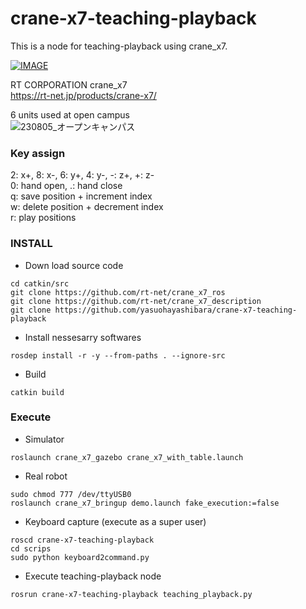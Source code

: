 # crane-x7-teaching-playback

This is a node for teaching-playback using crane_x7.

[![IMAGE](http://img.youtube.com/vi/VvXfMvtXD0I/0.jpg)](https://youtu.be/VvXfMvtXD0I)

RT CORPORATION crane_x7  
https://rt-net.jp/products/crane-x7/

6 units used at open campus  
![230805_オープンキャンパス](https://github.com/yasuohayashibara/crane-x7-teaching-playback/assets/5755200/48b2afe1-c144-4d65-8d6c-7631a5c14d02)

### Key assign

2: x+, 8: x-, 6: y+, 4: y-, -: z+, +: z-  
0: hand open, .: hand close  
q: save position + increment index  
w: delete position + decrement index  
r: play positions  

### INSTALL

- Down load source code
```
cd catkin/src
git clone https://github.com/rt-net/crane_x7_ros
git clone https://github.com/rt-net/crane_x7_description
git clone https://github.com/yasuohayashibara/crane-x7-teaching-playback
```

- Install nessesarry softwares
```
rosdep install -r -y --from-paths . --ignore-src
```

- Build
```
catkin build
```

### Execute

- Simulator
```
roslaunch crane_x7_gazebo crane_x7_with_table.launch
```

- Real robot
```
sudo chmod 777 /dev/ttyUSB0
roslaunch crane_x7_bringup demo.launch fake_execution:=false
```

- Keyboard capture (execute as a super user)
```
roscd crane-x7-teaching-playback
cd scrips
sudo python keyboard2command.py
```
- Execute teaching-playback node
```
rosrun crane-x7-teaching-playback teaching_playback.py
```

